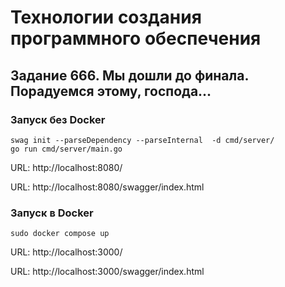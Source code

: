 # Технологии создания программного обеспечения
## Задание 666. Мы дошли до финала. Порадуемся этому, господа...

### Запуск без Docker
```
swag init --parseDependency --parseInternal  -d cmd/server/
go run cmd/server/main.go
```

URL: http://localhost:8080/

URL: http://localhost:8080/swagger/index.html

### Запуск в Docker
```
sudo docker compose up
```

URL: http://localhost:3000/

URL: http://localhost:3000/swagger/index.html
